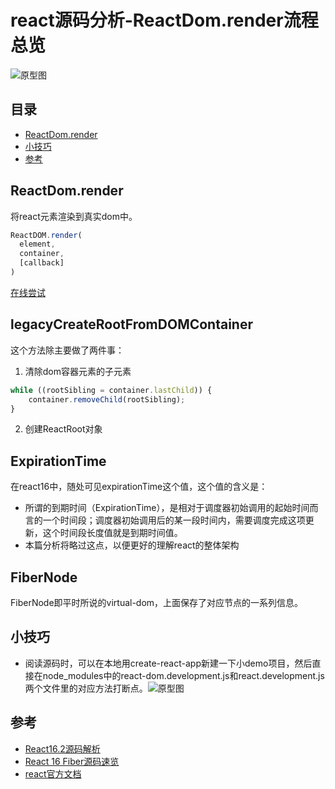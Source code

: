 # react源码分析-ReactDom.render流程总览
![原型图](https://raw.githubusercontent.com/luke93h/git-blog/master/imgs/reactDom.png)

## 目录

- [ReactDom.render](#ReactDom.render)
- [小技巧](#小技巧)
- [参考](#参考)


## ReactDom.render

将react元素渲染到真实dom中。

```jsx
ReactDOM.render(
  element,
  container,
  [callback]
)
```
[在线尝试](https://codesandbox.io/s/v629p1y197)

## legacyCreateRootFromDOMContainer
这个方法除主要做了两件事：
1. 清除dom容器元素的子元素
```jsx
while ((rootSibling = container.lastChild)) {
    container.removeChild(rootSibling);
}
```
2. 创建ReactRoot对象
## ExpirationTime
在react16中，随处可见expirationTime这个值，这个值的含义是：  
- 所谓的到期时间（ExpirationTime），是相对于调度器初始调用的起始时间而言的一个时间段；调度器初始调用后的某一段时间内，需要调度完成这项更新，这个时间段长度值就是到期时间值。  
- 本篇分析将略过这点，以便更好的理解react的整体架构
## FiberNode

FiberNode即平时所说的virtual-dom，上面保存了对应节点的一系列信息。

## 小技巧

- 阅读源码时，可以在本地用create-react-app新建一下小demo项目，然后直接在node_modules中的react-dom.development.js和react.development.js两个文件里的对应方法打断点。![原型图](https://raw.githubusercontent.com/luke93h/git-blog/master/imgs/breakPoint.png)

## 参考

- [React16.2源码解析](https://juejin.im/post/5b1b4daff265da6e0f70b5a9)
- [React 16 Fiber源码速览](http://zxc0328.github.io/2017/09/28/react-16-source/)
- [react官方文档](https://reactjs.org/docs/react-dom.html)

